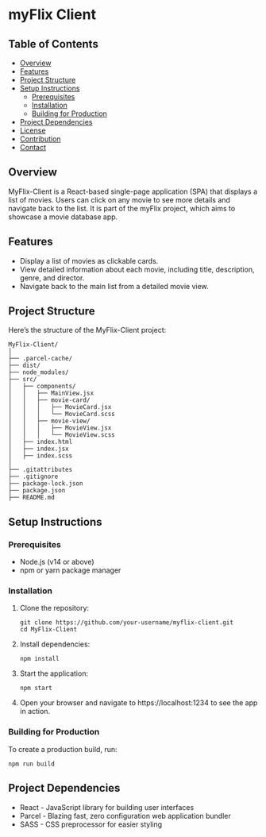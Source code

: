# myFlix Client

## Table of Contents
- [Overview](#overview)
- [Features](#features)
- [Project Structure](#project-structure)
- [Setup Instructions](#setup-instructions)
  - [Prerequisites](#prerequisites)
  - [Installation](#installation)
  - [Building for Production](#building-for-production)
- [Project Dependencies](#project-dependencies)
- [License](#license)
- [Contribution](#contribution)
- [Contact](#contact)

## Overview
MyFlix-Client is a React-based single-page application (SPA) that displays a list of movies. Users can click on any movie to see more details and navigate back to the list. It is part of the myFlix project, which aims to showcase a movie database app.

## Features
- Display a list of movies as clickable cards.
- View detailed information about each movie, including title, description, genre, and director.
- Navigate back to the main list from a detailed movie view.

## Project Structure

Here’s the structure of the MyFlix-Client project:

```
MyFlix-Client/
│
├── .parcel-cache/
├── dist/
├── node_modules/
├── src/
│   ├── components/
│   │   ├── MainView.jsx
│   │   ├── movie-card/
│   │   │   ├── MovieCard.jsx
│   │   │   └── MovieCard.scss
│   │   ├── movie-view/
│   │   │   ├── MovieView.jsx
│   │   │   └── MovieView.scss
│   ├── index.html
│   ├── index.jsx
│   ├── index.scss
│
├── .gitattributes
├── .gitignore
├── package-lock.json
├── package.json
├── README.md              
```


## Setup Instructions

### Prerequisites
- Node.js (v14 or above)
- npm or yarn package manager

### Installation
1. Clone the repository:
   ```
   git clone https://github.com/your-username/myflix-client.git
   cd MyFlix-Client
   ```
2. Install dependencies:
   ```
   npm install
   ```
3. Start the application:
   ```
   npm start
   ```
4. Open your browser and navigate to https://localhost:1234 to see the app in action.

### Building for Production

To create a production build, run:
```
npm run build
```

## Project Dependencies

- React - JavaScript library for building user interfaces
- Parcel - Blazing fast, zero configuration web application bundler
- SASS - CSS preprocessor for easier styling





